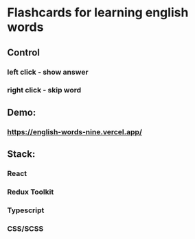 # Flashcards for learning english words


## Control
### left click - show answer
### right click - skip word


## Demo:
### https://english-words-nine.vercel.app/

## Stack:
### React
### Redux Toolkit
### Typescript
### CSS/SCSS
